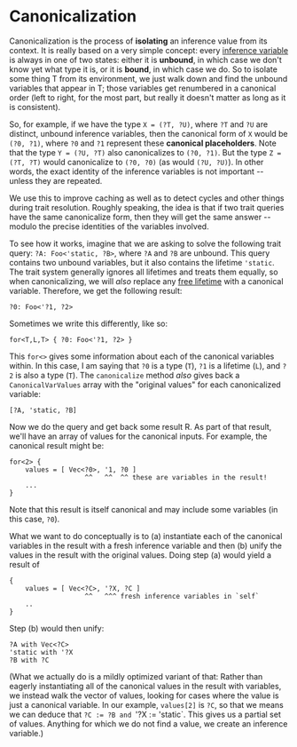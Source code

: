 # Canonicalization

Canonicalization is the process of **isolating** an inference value
from its context. It is really based on a very simple concept: every
[inference variable](./type-inference.html#vars) is always in one of two
states: either it is **unbound**, in which case we don't know yet what
type it is, or it is **bound**, in which case we do. So to isolate
some thing T from its environment, we just walk down and find the
unbound variables that appear in T; those variables get renumbered in
a canonical order (left to right, for the most part, but really it
doesn't matter as long as it is consistent).

So, for example, if we have the type `X = (?T, ?U)`, where `?T` and
`?U` are distinct, unbound inference variables, then the canonical
form of `X` would be `(?0, ?1)`, where `?0` and `?1` represent these
**canonical placeholders**. Note that the type `Y = (?U, ?T)` also
canonicalizes to `(?0, ?1)`. But the type `Z = (?T, ?T)` would
canonicalize to `(?0, ?0)` (as would `(?U, ?U)`). In other words, the
exact identity of the inference variables is not important -- unless
they are repeated.

We use this to improve caching as well as to detect cycles and other
things during trait resolution. Roughly speaking, the idea is that if
two trait queries have the same canonicalize form, then they will get
the same answer -- modulo the precise identities of the variables
involved.

To see how it works, imagine that we are asking to solve the following
trait query: `?A: Foo<'static, ?B>`, where `?A` and `?B` are unbound.
This query contains two unbound variables, but it also contains the
lifetime `'static`. The trait system generally ignores all lifetimes
and treats them equally, so when canonicalizing, we will *also*
replace any [free lifetime](./background.html#free-vs-bound) with a
canonical variable. Therefore, we get the following result: 

    ?0: Foo<'?1, ?2>
    
Sometimes we write this differently, like so:    

    for<T,L,T> { ?0: Foo<'?1, ?2> }
    
This `for<>` gives some information about each of the canonical
variables within.  In this case, I am saying that `?0` is a type
(`T`), `?1` is a lifetime (`L`), and `?2` is also a type (`T`). The
`canonicalize` method *also* gives back a `CanonicalVarValues` array
with the "original values" for each canonicalized variable:

    [?A, 'static, ?B]

Now we do the query and get back some result R. As part of that
result, we'll have an array of values for the canonical inputs. For
example, the canonical result might be:

```
for<2> {
    values = [ Vec<?0>, '1, ?0 ]
                   ^^   ^^  ^^ these are variables in the result!
    ...
}
```

Note that this result is itself canonical and may include some
variables (in this case, `?0`).

What we want to do conceptually is to (a) instantiate each of the
canonical variables in the result with a fresh inference variable
and then (b) unify the values in the result with the original values.
Doing step (a) would yield a result of

```
{
    values = [ Vec<?C>, '?X, ?C ]
                   ^^   ^^^ fresh inference variables in `self`
    ..
}
```

Step (b) would then unify:

```
?A with Vec<?C>
'static with '?X
?B with ?C
```

(What we actually do is a mildly optimized variant of that: Rather
than eagerly instantiating all of the canonical values in the result
with variables, we instead walk the vector of values, looking for
cases where the value is just a canonical variable. In our example,
`values[2]` is `?C`, so that we means we can deduce that `?C := ?B and
`'?X := 'static`. This gives us a partial set of values. Anything for
which we do not find a value, we create an inference variable.)


